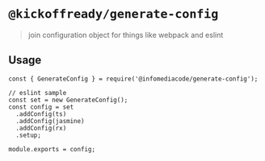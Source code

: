 # `@kickoffready/generate-config`

> join configuration object for things like webpack and eslint

## Usage

```
const { GenerateConfig } = require('@infomediacode/generate-config');

// eslint sample
const set = new GenerateConfig();
const config = set
  .addConfig(ts)
  .addConfig(jasmine)
  .addConfig(rx)
  .setup;

module.exports = config;
```